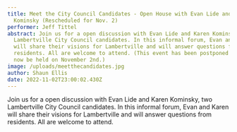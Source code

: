 ```yaml
---
title: Meet the City Council Candidates - Open House with Evan Lide and Karen
  Kominsky (Rescheduled for Nov. 2)
performer: Jeff Tittel
abstract: J﻿oin us for a open discussion with Evan Lide and Karen Kominsky, two
  Lambertville City Council candidates. In this informal forum, Evan and Karen
  will share their visions for Lambertville and will answer questions from
  residents. All are welcome to attend. (This event has been postponed and will
  now be held on November 2nd.)
image: /uploads/meetthecandidates.jpg
author: Shaun Ellis
date: 2022-11-02T23:00:02.430Z
---
```

J﻿oin us for a open discussion with Evan Lide and Karen Kominsky, two Lambertville City Council candidates. In this informal forum, Evan and Karen will share their visions for Lambertville and will answer questions from residents. All are welcome to attend.